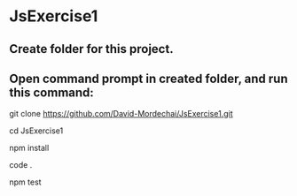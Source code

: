 # JsExercise1

## Create folder for this project.  
## Open command prompt in created folder, and run this command:

git clone https://github.com/David-Mordechai/JsExercise1.git  

cd JsExercise1    

npm install  

code .  

npm test  
